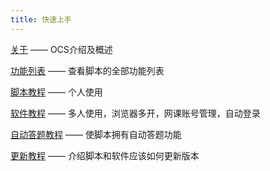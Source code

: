 ```yaml
---
title: 快速上手
--- 
```


[关于](/docs/about)  —— OCS介绍及概述
 
[功能列表](/feat-list)  —— 查看脚本的全部功能列表

[脚本教程](/docs/script)  —— 个人使用

[软件教程](/docs/app)  —— 多人使用，浏览器多开，网课账号管理，自动登录

[自动答题教程](/docs/work)  —— 使脚本拥有自动答题功能

[更新教程](/docs/work)  —— 介绍脚本和软件应该如何更新版本